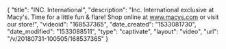 {
    "title": "INC. International",
    "description": "Inc. International exclusive at Macy's.  Time for a little fun & flare! Shop online at www.macys.com or visit our store!",
    "videoid": "168537365",
    "date_created": "1533081730",
    "date_modified": "1533088511",
    "type": "captivate",
    "layout": "video",
    "url": "\/v\/20180731-100505\/168537365"
}